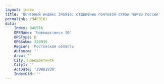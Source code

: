 ```yaml
---
layout: index
title: 'Почтовый индекс 346916: отделение почтовой связи Почты России'
permalink: /346916/
data:
    Index: 346916
    OPSName: 'Новошахтинск 16'
    OPSType: О
    OPSSubm: 346939
    Region: 'Ростовская область'
    Autonom: ''
    Area: ''
    City: Новошахтинск
    City1: ''
    ActDate: '20001030'
    IndexOld: ''
---
```

